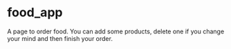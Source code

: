 # food_app
A page to order food. You can add some products, delete one if you change your mind and then finish your order.
